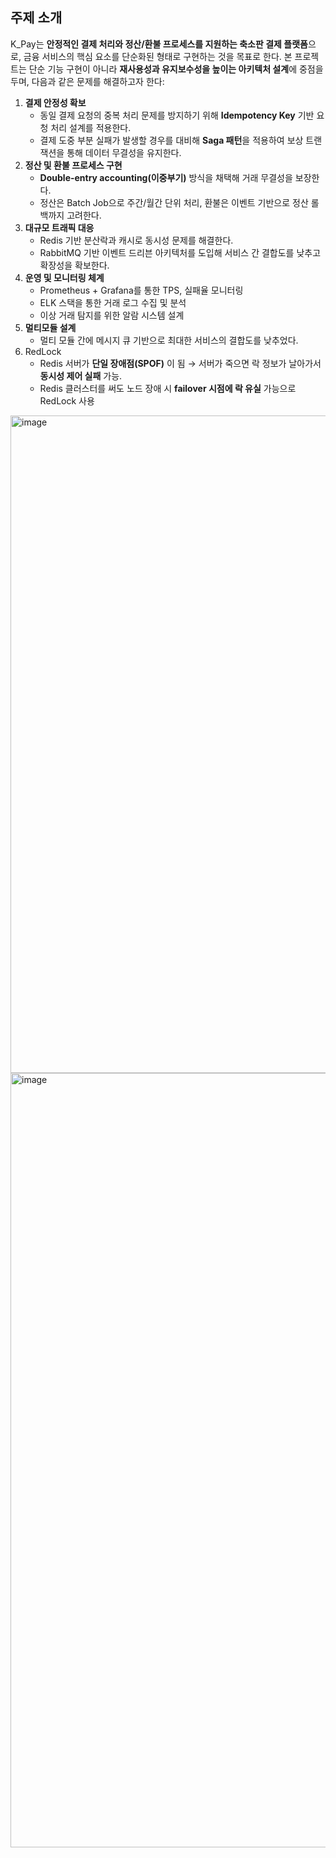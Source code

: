## 주제 소개

K_Pay는 **안정적인 결제 처리와 정산/환불 프로세스를 지원하는 축소판 결제 플랫폼**으로, 금융 서비스의 핵심 요소를 단순화된 형태로 구현하는 것을 목표로 한다. 본 프로젝트는 단순 기능 구현이 아니라 **재사용성과 유지보수성을 높이는 아키텍처 설계**에 중점을 두며, 다음과 같은 문제를 해결하고자 한다:

1. **결제 안정성 확보**
    - 동일 결제 요청의 중복 처리 문제를 방지하기 위해 **Idempotency Key** 기반 요청 처리 설계를 적용한다.
    - 결제 도중 부분 실패가 발생할 경우를 대비해 **Saga 패턴**을 적용하여 보상 트랜잭션을 통해 데이터 무결성을 유지한다.
2. **정산 및 환불 프로세스 구현**
    - **Double-entry accounting(이중부기)** 방식을 채택해 거래 무결성을 보장한다.
    - 정산은 Batch Job으로 주간/월간 단위 처리, 환불은 이벤트 기반으로 정산 롤백까지 고려한다.
3. **대규모 트래픽 대응**
    - Redis 기반 분산락과 캐시로 동시성 문제를 해결한다.
    - RabbitMQ 기반 이벤트 드리븐 아키텍처를 도입해 서비스 간 결합도를 낮추고 확장성을 확보한다.
4. **운영 및 모니터링 체계**
    - Prometheus + Grafana를 통한 TPS, 실패율 모니터링
    - ELK 스택을 통한 거래 로그 수집 및 분석
    - 이상 거래 탐지를 위한 알람 시스템 설계
5. **멀티모듈 설계**
    - 멀티 모듈 간에 메시지 큐 기반으로 최대한 서비스의 결합도를 낮추었다.
6. RedLock
    - Redis 서버가 **단일 장애점(SPOF)** 이 됨 → 서버가 죽으면 락 정보가 날아가서 **동시성 제어 실패** 가능.
    - Redis 클러스터를 써도 노드 장애 시 **failover 시점에 락 유실** 가능으로 RedLock 사용
  

<img width="1084" height="1052" alt="image" src="https://github.com/user-attachments/assets/8f7be1f7-1341-42ce-a60e-64dd79cc14a3" />
<img width="1290" height="1239" alt="image" src="https://github.com/user-attachments/assets/62a29103-adcf-41d1-9d7f-d82b9dd610c2" />
